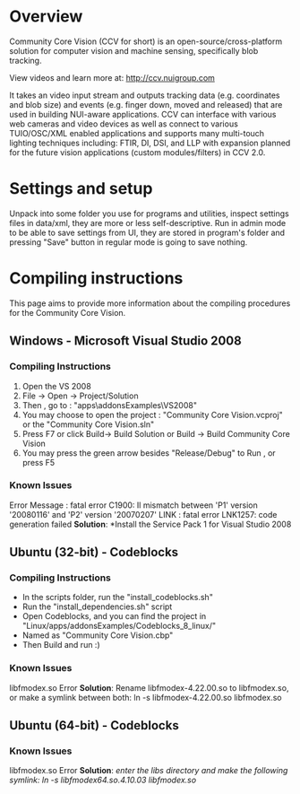 # Overview
Community Core Vision (CCV for short) is an open-source/cross-platform solution for computer vision and machine sensing, specifically blob tracking.

View videos and learn more at: http://ccv.nuigroup.com


It takes an video input stream and outputs tracking data (e.g. coordinates and blob size) and events (e.g. finger down, moved and released) that are used in building NUI-aware applications. 
CCV can interface with various web cameras and video devices as well as connect to various TUIO/OSC/XML enabled applications and supports many multi-touch lighting techniques including:
FTIR, DI, DSI, and LLP with expansion planned for the future vision applications (custom modules/filters) in CCV 2.0.

# Settings and setup
Unpack into some folder you use for programs and utilities, inspect settings files in data/xml, they are more or less self-descriptive.
Run in admin mode to be able to save settings from UI, they are stored in program's folder and pressing "Save" button in regular mode is going to save nothing.

# Compiling instructions

This page aims to provide more information about the compiling procedures for the Community Core Vision.

## Windows - Microsoft Visual Studio 2008

### Compiling Instructions
1. Open the VS 2008
2. File -> Open -> Project/Solution
3. Then , go to : "apps\addonsExamples\VS2008"
4. You may choose to open the project : "Community Core Vision.vcproj" or the "Community Core Vision.sln"
5. Press F7 or click Build-> Build Solution or Build -> Build Community Core Vision
6. You may press the green arrow besides "Release/Debug" to Run , or press F5

### Known Issues
Error Message : fatal error C1900: Il mismatch between 'P1' version '20080116' and 'P2' version '20070207'
LINK : fatal error LNK1257: code generation failed
**Solution**: *Install the  Service Pack 1 for Visual Studio 2008

## Ubuntu (32-bit) - Codeblocks

### Compiling Instructions
* In the scripts folder, run the "install_codeblocks.sh"
* Run the "install_dependencies.sh" script
* Open Codeblocks, and you can find the project in "Linux/apps/addonsExamples/Codeblocks_8_linux/"
* Named as "Community Core Vision.cbp"
* Then Build and run :)

### Known Issues

libfmodex.so Error
**Solution**: Rename libfmodex-4.22.00.so to libfmodex.so, or make a symlink between both: ln -s libfmodex-4.22.00.so libfmodex.so

## Ubuntu (64-bit) - Codeblocks

### Known Issues
libfmodex.so Error
**Solution**: *enter the libs directory and make the following symlink: ln -s libfmodex64.so.4.10.03 libfmodex.so*
